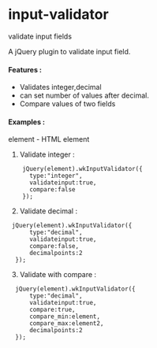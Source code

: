 # input-validator
validate input fields

A jQuery plugin to validate input field.

#### Features :
- Validates integer,decimal
- can set number of values after decimal.
- Compare values of two fields

#### Examples : 
element - HTML element

1. Validate integer : 

  ```
      jQuery(element).wkInputValidator({
        type:"integer",
        validateinput:true,
        compare:false
      });
   ```

2. Validate decimal :

  ```
   jQuery(element).wkInputValidator({
        type:"decimal",
        validateinput:true,
        compare:false,
        decimalpoints:2
    });
  ```

3. Validate with compare :
  ```
    jQuery(element).wkInputValidator({
        type:"decimal",
        validateinput:true,
        compare:true,
        compare_min:element,
        compare_max:element2,
        decimalpoints:2
    });
  ```
